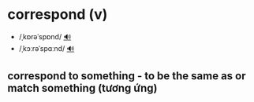 # correspond (v)

- /ˌkɒrəˈspɒnd/ [🔊](https://www.oxfordlearnersdictionaries.com/media/english/uk_pron/c/cor/corre/correspond__gb_1.mp3)
- /ˌkɔːrəˈspɑːnd/ [🔊](https://www.oxfordlearnersdictionaries.com/media/english/us_pron/c/cor/corre/correspond__us_1_rr.mp3)

## correspond to something - to be the same as or match something (tương ứng)